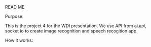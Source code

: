 READ ME


Purpose:

This is the project 4 for the WDI presentation. We use API from ai.api, socket io to create image recognition and speech recogition app.


How it works:





